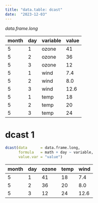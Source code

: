 ```yaml
---
title: "data.table: dcast"
date:  "2023-12-03"
---
```


*data.frame.long*

| month | day | variable | value |
|-------|-----|----------|-------|
| 5     | 1   | ozone    | 41    |
| 5     | 2   | ozone    | 36    |
| 5     | 3   | ozone    | 12    |
| 5     | 1   | wind     | 7.4   |
| 5     | 2   | wind     | 8.0   |
| 5     | 3   | wind     | 12.6  |
| 5     | 1   | temp     | 18    |
| 5     | 2   | temp     | 20    |
| 5     | 3   | temp     | 24    |

# dcast 1

```r
dcast(data      = data.frame.long,
      formula   = math + day ~ variable,
      value.var = "value")
```

| month | day | ozone | temp | wind |
|-------|-----|-------|------|------|
| 5     | 1   | 41    | 18   | 7.4  |
| 5     | 2   | 36    | 20   | 8.0  |
| 5     | 3   | 12    | 24   | 12.6 |
